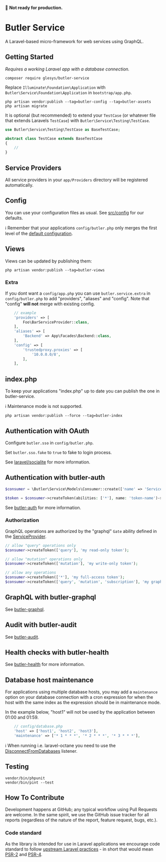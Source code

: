 :construction: **Not ready for production.**

# Butler Service

A Laravel-based micro-framework for web services using GraphQL.

## Getting Started

*Requires a working Laravel app with a database connection.*

```shell
composer require glesys/butler-service
```

Replace `Illuminate\Foundation\Application` with `Butler\Service\Foundation\Application` in `bootstrap/app.php`.

```shell
php artisan vendor:publish --tag=butler-config --tag=butler-assets
php artisan migrate
```

It is optional (but recommended) to extend your `TestCase` (or whatever file that extends Laravels `TestCase`) with `Butler\Service\Testing\TestCase`.

```php
use Butler\Service\Testing\TestCase as BaseTestCase;

abstract class TestCase extends BaseTestCase
{
    //
}
```

## Service Providers

All service providers in your `app/Providers` directory will be registered automatically.

## Config

You can use your configuration files as usual. See [src/config](src/config) for our defaults.

:information_source: Remember that your applications `config/butler.php` only merges the first level of the [default configuration](src/config/butler.php).

## Views

Views can be updated by publishing them:

```shell
php artisan vendor:publish --tag=butler-views
```

### Extra

If you dont want a `config/app.php` you can use `butler.service.extra` in `config/butler.php` to add "providers", "aliases" and "config". Note that "config" **will not** merge with existing config.

```php
    // example
    'providers' => [
        Foo\BarServiceProvider::class,
    ],
    'aliases' => [
        'Backend' => App\Facades\Backend::class,
    ],
    'config' => [
        'trustedproxy.proxies' => [
            '10.0.0.0/8',
        ],
    ],
```

## index.php

To keep your applications "index.php" up to date you can publish the one in butler-service.

:information_source: Maintenance mode is not supported.

```shell
php artisan vendor:publish --force --tag=butler-index
```

## Authentication with OAuth

Configure `butler.sso` in `config/butler.php`.

Set `butler.sso.fake` to `true` to fake to login process.

See [laravel/socialite](https://github.com/laravel/socialite) for more information.

## Authentication with butler-auth

```php
$consumer = \Butler\Service\Models\Consumer::create(['name' => 'Service A']);

$token = $consumer->createToken(abilities: ['*'], name: 'token-name')->plainTextToken;
```

See [butler-auth](https://github.com/glesys/butler-auth) for more information.

### Authorization

GraphQL operations are authorized by the "graphql" `Gate` ability defined in the [ServiceProvider](src/ServiceProvider.php).

```php
// allow "query" operations only
$consumer->createToken(['query'], 'my read-only token');

// allow "mutation" operations only
$consumer->createToken(['mutation'], 'my write-only token');

// allow any operations
$consumer->createToken(['*'], 'my full-access token');
$consumer->createToken(['query', 'mutation', 'subscription'], 'my graphql token');
```

## GraphQL with butler-graphql

See [butler-graphql](https://github.com/glesys/butler-graphql).

## Audit with butler-audit

See [butler-audit](https://github.com/glesys/butler-audit).

## Health checks with butler-health

See [butler-health](https://github.com/glesys/butler-health) for more information.

## Database host maintenance

For applications using multiple database hosts, you may add a `maintenance`
option on your database connection with a cron expression for when the host
with the same index as the expression should be in maintenance mode.

In the example below, "host1" will not be used by the application between 01:00 and 01:59.

```php
    // config/database.php
    'host' => ['host1', 'host2', 'host3'],
    'maintenance' => ['* 1 * * *', '* 2 * * *', '* 3 * * *'],
```

:information_source: When running i.e. laravel-octane you need to use the
[DisconnectFromDatabases](https://github.com/laravel/octane/blob/1.x/src/Listeners/DisconnectFromDatabases.php) listener.

## Testing

```shell
vendor/bin/phpunit
vendor/bin/pint --test
```

## How To Contribute

Development happens at GitHub; any typical workflow using Pull Requests are welcome. In the same spirit, we use the GitHub issue tracker for all reports (regardless of the nature of the report, feature request, bugs, etc.).

### Code standard

As the library is intended for use in Laravel applications we encourage code standard to follow [upstream Laravel practices](https://laravel.com/docs/master/contributions#coding-style) - in short that would mean [PSR-2](https://github.com/php-fig/fig-standards/blob/master/accepted/PSR-2-coding-style-guide.md) and [PSR-4](https://github.com/php-fig/fig-standards/blob/master/accepted/PSR-4-autoloader.md).
